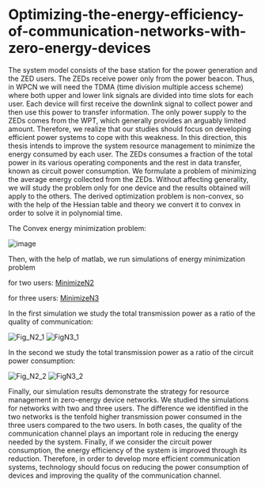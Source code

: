 # Optimizing-the-energy-efficiency-of-communication-networks-with-zero-energy-devices
The system model consists of the base station for the power generation and the ZED users. The ZEDs receive power only from the power beacon.
Thus, in WPCN we will need the TDMA (time division multiple access scheme) where both upper and lower link signals are divided into time slots for each user.
Each device will first receive the downlink signal to collect power and then use this power to transfer information. The only power supply to the ZEDs comes from the WPT, which generally provides an arguably limited amount. Therefore, we realize that our studies should focus on developing efficient power systems to cope with this weakness.
In this direction, this thesis intends to improve the system resource management to minimize the energy consumed by each user.
The ZEDs consumes a fraction of the total power in its various operating components and the rest in data transfer, known as circuit power consumption.
We formulate a problem of minimizing the average energy collected from the ZEDs. Without affecting generality, we will study the problem only for one device and the results obtained will apply to the others. The derived optimization problem is non-convex, so with the help of the Hessian table and theory we convert it to convex in order to solve it in polynomial time.

The Convex energy minimization problem:

![image](https://user-images.githubusercontent.com/128620549/230226041-75e37f36-123d-4958-8c93-f7f689433780.png)

Then, with the help of matlab, we run simulations of energy minimization problem

for two users: [MinimizeN2](https://github.com/alexgoul/Optimizing-the-energy-efficiency-of-communication-networks-with-zero-energy-devices/blob/main/MinimizeN2.m)

for three users: [MinimizeN3](https://github.com/alexgoul/Optimizing-the-energy-efficiency-of-communication-networks-with-zero-energy-devices/blob/main/MinimizeN3.m)

In the first simulation we study the total transmission power as a ratio of the quality of communication:

![Fig_N2_1](https://user-images.githubusercontent.com/128620549/230226456-31782020-f330-414a-8a81-fcd99dae7d43.jpg)
![FigN3_1](https://user-images.githubusercontent.com/128620549/230228679-fceae7c4-4099-45cc-99e6-249ebdadaf02.jpg)

In the second we study the total transmission power as a ratio of the circuit power consumption:

![Fig_N2_2](https://user-images.githubusercontent.com/128620549/230227320-21d83a98-cad1-459b-949a-1169f4556bbc.jpg)
![FigN3_2](https://user-images.githubusercontent.com/128620549/230228746-6ce7b49c-2b4a-4366-9226-521cf2dac095.jpg)

Finally, our simulation results demonstrate the strategy for resource management in zero-energy device networks.
We studied the simulations for networks with two and three users. The difference we identified in the two networks is the tenfold higher transmission power consumed in the three users compared to the two users.
In both cases, the quality of the communication channel plays an important role in reducing the energy needed by the system.
Finally, if we consider the circuit power consumption, the energy efficiency of the system is improved through its reduction. Therefore, in order to develop more efficient communication systems, technology should focus on reducing the power consumption of devices and improving the quality of the communication channel.
